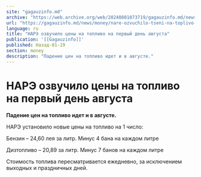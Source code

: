 ```yaml
---
site: "gagauzinfo.md"
archive: "https://web.archive.org/web/20240801073719/gagauzinfo.md/news/money/nare-ozvuchilo-tseni-na-toplivo-na-pervii-den-avgusta"
url: "https://gagauzinfo.md/news/money/nare-ozvuchilo-tseni-na-toplivo-na-pervii-den-avgusta"
language: ru
title: "НАРЭ озвучило цены на топливо на первый день августа"
publication: '[[Gagauzinfo]]'
published: Назад-01-19
section: money
description: "Падение цен на топливо идет и в августе."
---
```


# НАРЭ озвучило цены на топливо на первый день августа

**Падение цен на топливо идет и в августе.**

НАРЭ установило новые цены на топливо на 1 число:

Бензин – 24,60 лея за литр. Минус 4 бана на каждом литре

Дизтопливо – 20,89 за литр. Минус 7 банов на каждом литре

Стоимость топлива пересматривается ежедневно, за исключением выходных и праздничных дней.